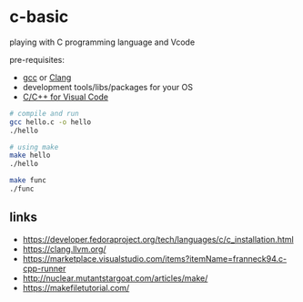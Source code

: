 # c-basic

playing with C programming language and Vcode

pre-requisites:
* [gcc](https://gcc.gnu.org/) or [Clang](https://clang.llvm.org/)
* development tools/libs/packages for your OS
* [C/C++ for Visual Code](https://code.visualstudio.com/docs/languages/cpp)

```bash
# compile and run 
gcc hello.c -o hello
./hello

# using make
make hello
./hello

make func
./func
```

## links
* https://developer.fedoraproject.org/tech/languages/c/c_installation.html
* https://clang.llvm.org/
* https://marketplace.visualstudio.com/items?itemName=franneck94.c-cpp-runner
* http://nuclear.mutantstargoat.com/articles/make/
* https://makefiletutorial.com/
